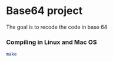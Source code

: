 # Base64 project

The goal is to recode the code in base 64

### Compiling in Linux and Mac OS
```bash
make
```

